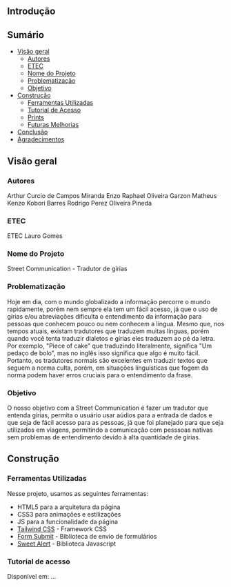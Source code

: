 ## Introdução

## Sumário

- [Visão geral](#visão-geral)
    - [Autores](#autores)
    - [ETEC](#etec)
    - [Nome do Projeto](#nome-do-projeto) 
    - [Problematização](#problematização)
    - [Objetivo](#objetivo) 
- [Construção](#construção) 
    - [Ferramentas Utilizadas](#ferramentas-utilizadas) 
    - [Tutorial de Acesso](#tutorial-de-acesso)
    - [Prints](#prints) 
    - [Futuras Melhorias](#futuras-melhorias)
- [Conclusão](#conclusão) 
- [Agradecimentos](#agradecimentos)

## Visão geral

### Autores

Arthur Curcio de Campos Miranda
Enzo Raphael Oliveira Garzon 
Matheus Kenzo Kobori Barres
Rodrigo Perez Oliveira Pineda

### ETEC

ETEC Lauro Gomes

### Nome do Projeto 

Street Communication - Tradutor de gírias

### Problematização

Hoje em dia, com o mundo globalizado a informação percorre o mundo rapidamente, porém nem sempre ela tem um fácil acesso, já que o uso de gírias e/ou abreviações dificulta o entendimento da informação para pessoas que conhecem pouco ou nem conhecem a língua. Mesmo que, nos tempos atuais, existam tradutores que traduzem muitas línguas, porém quando você tenta traduzir dialetos e gírias eles traduzem ao pé da letra. Por exemplo, "Piece of cake" que traduzindo literalmente, significa "Um pedaço de bolo", mas no inglês isso significa que algo é muito fácil. Portanto, os tradutores normais são excelentes em traduzir textos que seguem a norma culta, porém, em situações línguisticas que fogem da norma podem haver erros cruciais para o entendimento da frase.

### Objetivo 

O nosso objetivo com a Street Communication é fazer um tradutor que entenda gírias, permita o usuário usar aúdios para a entrada de dados e que seja de fácil acesso para as pessoas, já que foi planejado para que seja utilizados em viagens, permitindo a comunicação com pesssoas nativas sem problemas de entendimento devido à alta quantidade de gírias.

## Construção

### Ferramentas Utilizadas

Nesse projeto, usamos as seguintes ferramentas:

- HTML5 para a arquitetura da página
- CSS3 para animações e estilizações
- JS para a funcionalidade da página 
- [Tailwind CSS](https://tailwindcss.com/) - Framework CSS
- [Form Submit](https://formsubmit.co/) - Biblioteca de envio de formulários
- [Sweet Alert](https://sweetalert2.github.io) - Biblioteca Javascript

### Tutorial de acesso

Disponível em: ...
